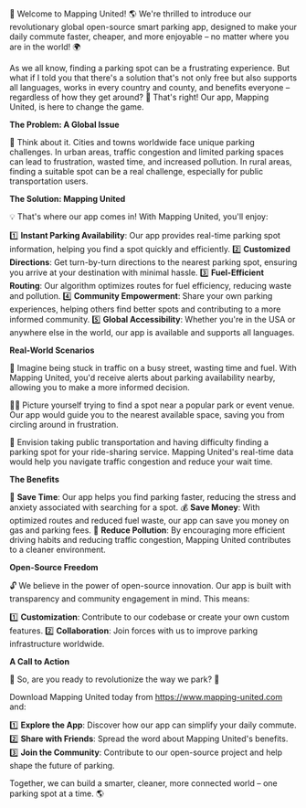 🎉 Welcome to Mapping United! 🌎 We're thrilled to introduce our revolutionary global open-source smart parking app, designed to make your daily commute faster, cheaper, and more enjoyable – no matter where you are in the world! 🌍

As we all know, finding a parking spot can be a frustrating experience. But what if I told you that there's a solution that's not only free but also supports all languages, works in every country and county, and benefits everyone – regardless of how they get around? 🚀 That's right! Our app, Mapping United, is here to change the game.

**The Problem: A Global Issue**

🌆 Think about it. Cities and towns worldwide face unique parking challenges. In urban areas, traffic congestion and limited parking spaces can lead to frustration, wasted time, and increased pollution. In rural areas, finding a suitable spot can be a real challenge, especially for public transportation users.

**The Solution: Mapping United**

💡 That's where our app comes in! With Mapping United, you'll enjoy:

1️⃣ **Instant Parking Availability**: Our app provides real-time parking spot information, helping you find a spot quickly and efficiently.
2️⃣ **Customized Directions**: Get turn-by-turn directions to the nearest parking spot, ensuring you arrive at your destination with minimal hassle.
3️⃣ **Fuel-Efficient Routing**: Our algorithm optimizes routes for fuel efficiency, reducing waste and pollution.
4️⃣ **Community Empowerment**: Share your own parking experiences, helping others find better spots and contributing to a more informed community.
5️⃣ **Global Accessibility**: Whether you're in the USA or anywhere else in the world, our app is available and supports all languages.

**Real-World Scenarios**

📸 Imagine being stuck in traffic on a busy street, wasting time and fuel. With Mapping United, you'd receive alerts about parking availability nearby, allowing you to make a more informed decision.

🏃‍♀️ Picture yourself trying to find a spot near a popular park or event venue. Our app would guide you to the nearest available space, saving you from circling around in frustration.

🚌 Envision taking public transportation and having difficulty finding a parking spot for your ride-sharing service. Mapping United's real-time data would help you navigate traffic congestion and reduce your wait time.

**The Benefits**

💸 **Save Time**: Our app helps you find parking faster, reducing the stress and anxiety associated with searching for a spot.
💰 **Save Money**: With optimized routes and reduced fuel waste, our app can save you money on gas and parking fees.
🌟 **Reduce Pollution**: By encouraging more efficient driving habits and reducing traffic congestion, Mapping United contributes to a cleaner environment.

**Open-Source Freedom**

🔓 We believe in the power of open-source innovation. Our app is built with transparency and community engagement in mind. This means:

1️⃣ **Customization**: Contribute to our codebase or create your own custom features.
2️⃣ **Collaboration**: Join forces with us to improve parking infrastructure worldwide.

**A Call to Action**

🎉 So, are you ready to revolutionize the way we park? 🚀

Download Mapping United today from https://www.mapping-united.com and:

1️⃣ **Explore the App**: Discover how our app can simplify your daily commute.
2️⃣ **Share with Friends**: Spread the word about Mapping United's benefits.
3️⃣ **Join the Community**: Contribute to our open-source project and help shape the future of parking.

Together, we can build a smarter, cleaner, more connected world – one parking spot at a time. 🌎